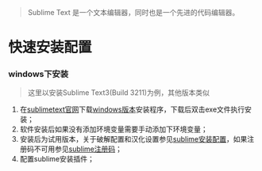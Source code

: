 > Sublime Text 是一个文本编辑器，同时也是一个先进的代码编辑器。

# 快速安装配置

### windows下安装

> 这里以安装Sublime Text3(Build 3211)为例，其他版本类似

1. 在[sublimetext官网](http://www.sublimetext.com/)下载[windows版本](http://www.sublimetext.com/3)安装程序，下载后双击exe文件执行安装；
2. 软件安装后如果没有添加环境变量需要手动添加下环境变量；
3. 安装后为试用版本，关于破解配置和汉化设置参见[sublime安装配置](https://mounui.com/250.html)，如果注册码不可用参见[sublime注册码](https://github.com/mounui/sublime/blob/master/sublimelicense.md)；
4. 配置sublime安装插件；
